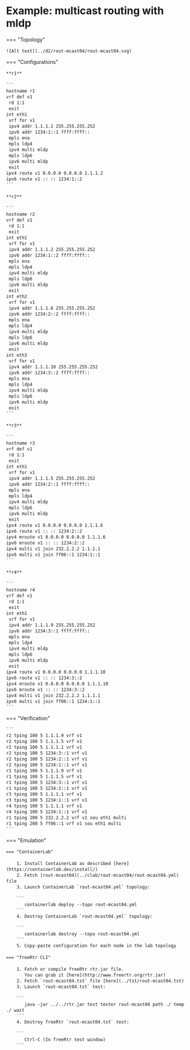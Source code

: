# Example: multicast routing with mldp

=== "Topology"

    ![Alt text](../d2/rout-mcast04/rout-mcast04.svg)

=== "Configurations"

    **r1**

    ```
    hostname r1
    vrf def v1
     rd 1:1
     exit
    int eth1
     vrf for v1
     ipv4 addr 1.1.1.1 255.255.255.252
     ipv6 addr 1234:1::1 ffff:ffff::
     mpls ena
     mpls ldp4
     ipv4 multi mldp
     mpls ldp6
     ipv6 multi mldp
     exit
    ipv4 route v1 0.0.0.0 0.0.0.0 1.1.1.2
    ipv6 route v1 :: :: 1234:1::2
    ```

    **r2**

    ```
    hostname r2
    vrf def v1
     rd 1:1
     exit
    int eth1
     vrf for v1
     ipv4 addr 1.1.1.2 255.255.255.252
     ipv6 addr 1234:1::2 ffff:ffff::
     mpls ena
     mpls ldp4
     ipv4 multi mldp
     mpls ldp6
     ipv6 multi mldp
     exit
    int eth2
     vrf for v1
     ipv4 addr 1.1.1.6 255.255.255.252
     ipv6 addr 1234:2::2 ffff:ffff::
     mpls ena
     mpls ldp4
     ipv4 multi mldp
     mpls ldp6
     ipv6 multi mldp
     exit
    int eth3
     vrf for v1
     ipv4 addr 1.1.1.10 255.255.255.252
     ipv6 addr 1234:3::2 ffff:ffff::
     mpls ena
     mpls ldp4
     ipv4 multi mldp
     mpls ldp6
     ipv6 multi mldp
     exit
    ```

    **r3**

    ```
    hostname r3
    vrf def v1
     rd 1:1
     exit
    int eth1
     vrf for v1
     ipv4 addr 1.1.1.5 255.255.255.252
     ipv6 addr 1234:2::1 ffff:ffff::
     mpls ena
     mpls ldp4
     ipv4 multi mldp
     mpls ldp6
     ipv6 multi mldp
     exit
    ipv4 route v1 0.0.0.0 0.0.0.0 1.1.1.6
    ipv6 route v1 :: :: 1234:2::2
    ipv4 mroute v1 0.0.0.0 0.0.0.0 1.1.1.6
    ipv6 mroute v1 :: :: 1234:2::2
    ipv4 multi v1 join 232.2.2.2 1.1.1.1
    ipv6 multi v1 join ff06::1 1234:1::1
    ```

    **r4**

    ```
    hostname r4
    vrf def v1
     rd 1:1
     exit
    int eth1
     vrf for v1
     ipv4 addr 1.1.1.9 255.255.255.252
     ipv6 addr 1234:3::1 ffff:ffff::
     mpls ena
     mpls ldp4
     ipv4 multi mldp
     mpls ldp6
     ipv6 multi mldp
     exit
    ipv4 route v1 0.0.0.0 0.0.0.0 1.1.1.10
    ipv6 route v1 :: :: 1234:3::2
    ipv4 mroute v1 0.0.0.0 0.0.0.0 1.1.1.10
    ipv6 mroute v1 :: :: 1234:3::2
    ipv4 multi v1 join 232.2.2.2 1.1.1.1
    ipv6 multi v1 join ff06::1 1234:1::1
    ```

=== "Verification"

    ```
    r2 tping 100 5 1.1.1.9 vrf v1
    r2 tping 100 5 1.1.1.5 vrf v1
    r2 tping 100 5 1.1.1.1 vrf v1
    r2 tping 100 5 1234:3::1 vrf v1
    r2 tping 100 5 1234:2::1 vrf v1
    r2 tping 100 5 1234:1::1 vrf v1
    r1 tping 100 5 1.1.1.9 vrf v1
    r1 tping 100 5 1.1.1.5 vrf v1
    r1 tping 100 5 1234:3::1 vrf v1
    r1 tping 100 5 1234:2::1 vrf v1
    r3 tping 100 5 1.1.1.1 vrf v1
    r3 tping 100 5 1234:1::1 vrf v1
    r4 tping 100 5 1.1.1.1 vrf v1
    r4 tping 100 5 1234:1::1 vrf v1
    r1 tping 200 5 232.2.2.2 vrf v1 sou eth1 multi
    r1 tping 200 5 ff06::1 vrf v1 sou eth1 multi
    ```

=== "Emulation"

    === "ContainerLab"

        1. Install ContainerLab as described [here](https://containerlab.dev/install/)  
        2. Fetch [rout-mcast04](../clab/rout-mcast04/rout-mcast04.yml) file  
        3. Launch ContainerLab `rout-mcast04.yml` topology:  

        ```
           containerlab deploy --topo rout-mcast04.yml  
        ```
        4. Destroy ContainerLab `rout-mcast04.yml` topology:  

        ```
           containerlab destroy --topo rout-mcast04.yml  
        ```
        5. Copy-paste configuration for each node in the lab topology

    === "freeRtr CLI"

        1. Fetch or compile freeRtr rtr.jar file.  
           You can grab it [here](http://www.freertr.org/rtr.jar)  
        2. Fetch `rout-mcast04.tst` file [here](../tst/rout-mcast04.tst)  
        3. Launch `rout-mcast04.tst` test:  

        ```
           java -jar ../../rtr.jar test tester rout-mcast04 path ./ temp ./ wait
        ```
        4. Destroy freeRtr `rout-mcast04.tst` test:  

        ```
           Ctrl-C (In freeRtr test window)
        ```

